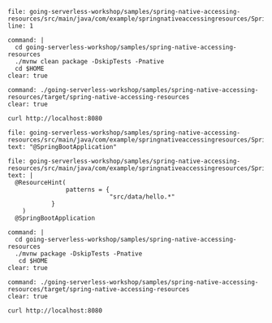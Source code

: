 
```editor:open-file
file: going-serverless-workshop/samples/spring-native-accessing-resources/src/main/java/com/example/springnativeaccessingresources/SpringNativeAccessingResourcesApplication.java
line: 1
```

```terminal:execute
command: |
  cd going-serverless-workshop/samples/spring-native-accessing-resources
  ./mvnw clean package -DskipTests -Pnative
  cd $HOME
clear: true
```

```terminal:execute
command: ./going-serverless-workshop/samples/spring-native-accessing-resources/target/spring-native-accessing-resources
clear: true
```

```execute-2
curl http://localhost:8080
```

```editor:select-matching-text
file: going-serverless-workshop/samples/spring-native-accessing-resources/src/main/java/com/example/springnativeaccessingresources/SpringNativeAccessingResourcesApplication.java
text: "@SpringBootApplication"
```


```editor:replace-text-selection
file: going-serverless-workshop/samples/spring-native-accessing-resources/src/main/java/com/example/springnativeaccessingresources/SpringNativeAccessingResourcesApplication.java
text: |
  @ResourceHint(
				patterns = {
							"src/data/hello.*"
	  		}
	)
  @SpringBootApplication
```

```terminal:execute
command: |
  cd going-serverless-workshop/samples/spring-native-accessing-resources
  ./mvnw package -DskipTests -Pnative
   cd $HOME
clear: true
```

```terminal:execute
command: ./going-serverless-workshop/samples/spring-native-accessing-resources/target/spring-native-accessing-resources
clear: true
```

```execute-2
curl http://localhost:8080
```